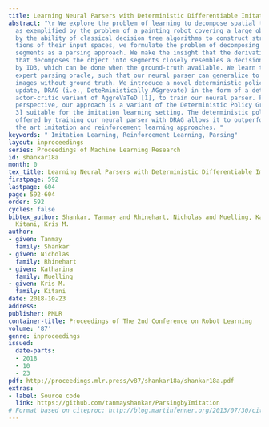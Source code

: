 ```yaml
---
title: Learning Neural Parsers with Deterministic Differentiable Imitation Learning
abstract: "\r We explore the problem of learning to decompose spatial tasks into segments,
  as exemplified by the problem of a painting robot covering a large object. Inspired
  by the ability of classical decision tree algorithms to construct structured parti-
  tions of their input spaces, we formulate the problem of decomposing objects into
  segments as a parsing approach. We make the insight that the derivation of a parse-tree
  that decomposes the object into segments closely resembles a decision tree constructed
  by ID3, which can be done when the ground-truth available. We learn to imitate an
  expert parsing oracle, such that our neural parser can generalize to parse natural
  images without ground truth. We introduce a novel deterministic policy gradient
  update, DRAG (i.e., DeteRministically AGgrevate) in the form of a deterministic
  actor-critic variant of AggreVaTeD [1], to train our neural parser. From another
  perspective, our approach is a variant of the Deterministic Policy Gradient [2,
  3] suitable for the imitation learning setting. The deterministic policy representation
  offered by training our neural parser with DRAG allows it to outperform state of
  the art imitation and reinforcement learning approaches. "
keywords: " Imitation Learning, Reinforcement Learning, Parsing"
layout: inproceedings
series: Proceedings of Machine Learning Research
id: shankar18a
month: 0
tex_title: Learning Neural Parsers with Deterministic Differentiable Imitation Learning
firstpage: 592
lastpage: 604
page: 592-604
order: 592
cycles: false
bibtex_author: Shankar, Tanmay and Rhinehart, Nicholas and Muelling, Katharina and
  Kitani, Kris M.
author:
- given: Tanmay
  family: Shankar
- given: Nicholas
  family: Rhinehart
- given: Katharina
  family: Muelling
- given: Kris M.
  family: Kitani
date: 2018-10-23
address: 
publisher: PMLR
container-title: Proceedings of The 2nd Conference on Robot Learning
volume: '87'
genre: inproceedings
issued:
  date-parts:
  - 2018
  - 10
  - 23
pdf: http://proceedings.mlr.press/v87/shankar18a/shankar18a.pdf
extras:
- label: Source code
  link: https://github.com/tanmayshankar/ParsingbyImitation
# Format based on citeproc: http://blog.martinfenner.org/2013/07/30/citeproc-yaml-for-bibliographies/
---
```

